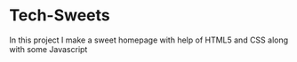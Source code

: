 # Tech-Sweets
In this project I make a sweet homepage with help of HTML5 and CSS along with some Javascript
